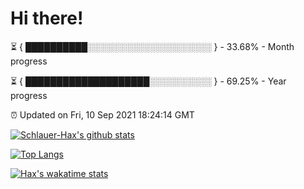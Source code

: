 # Hi there!

⏳ { ██████████░░░░░░░░░░░░░░░░░░░░ } - 33.68% - Month progress

⏳ { ████████████████████░░░░░░░░░░ } - 69.25% - Year progress

⏰ Updated on Fri, 10 Sep 2021 18:24:14 GMT


[![Schlauer-Hax's github stats](https://github-readme-stats.vercel.app/api?username=Schlauer-Hax&show_icons=true&theme=dark&count_private=true)](https://github.com/Schlauer-Hax)


[![Top Langs](https://github-readme-stats.vercel.app/api/top-langs/?username=Schlauer-Hax&layout=compact&theme=dark)](https://github.com/Schlauer-Hax?tab=repositories)


[![Hax's wakatime stats](https://github-readme-stats.vercel.app/api/wakatime?username=Hax&theme=dark)](https://wakatime.com/@Hax)

